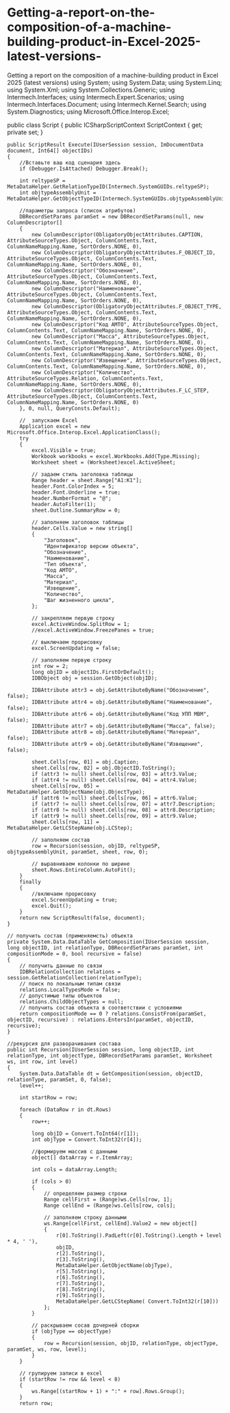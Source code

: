 # Getting-a-report-on-the-composition-of-a-machine-building-product-in-Excel-2025-latest-versions-
Getting a report on the composition of a machine-building product in Excel 2025 (latest versions)
using System;
using System.Data;
using System.Linq;
using System.Xml;
using System.Collections.Generic;
using Intermech.Interfaces;
using Intermech.Expert.Scenarios;
using Intermech.Interfaces.Document;
using Intermech.Kernel.Search;
using System.Diagnostics;
using Microsoft.Office.Interop.Excel;

public class Script
{
    public ICSharpScriptContext ScriptContext { get; private set; }

    public ScriptResult Execute(IUserSession session, ImDocumentData document, Int64[] objectIDs)
    {
        //Вставьте ваш код сценария здесь
        if (Debugger.IsAttached) Debugger.Break();

        int reltypeSP = MetaDataHelper.GetRelationTypeID(Intermech.SystemGUIDs.reltypeSP);
        int objtypeAssemblyUnit = MetaDataHelper.GetObjectTypeID(Intermech.SystemGUIDs.objtypeAssemblyUnit);

        //параметры запроса (список атрибутов)
        DBRecordSetParams paramSet = new DBRecordSetParams(null, new ColumnDescriptor[]
        {
            new ColumnDescriptor(ObligatoryObjectAttributes.CAPTION, AttributeSourceTypes.Object, ColumnContents.Text, ColumnNameMapping.Name, SortOrders.NONE, 0),
            new ColumnDescriptor(ObligatoryObjectAttributes.F_OBJECT_ID, AttributeSourceTypes.Object, ColumnContents.Text, ColumnNameMapping.Name, SortOrders.NONE, 0),
            new ColumnDescriptor("Обозначение", AttributeSourceTypes.Object, ColumnContents.Text, ColumnNameMapping.Name, SortOrders.NONE, 0),
            new ColumnDescriptor("Наименование", AttributeSourceTypes.Object, ColumnContents.Text, ColumnNameMapping.Name, SortOrders.NONE, 0),
            new ColumnDescriptor(ObligatoryObjectAttributes.F_OBJECT_TYPE, AttributeSourceTypes.Object, ColumnContents.Text, ColumnNameMapping.Name, SortOrders.NONE, 0),
            new ColumnDescriptor("Код АМТО", AttributeSourceTypes.Object, ColumnContents.Text, ColumnNameMapping.Name, SortOrders.NONE, 0),
            new ColumnDescriptor("Масса", AttributeSourceTypes.Object, ColumnContents.Text, ColumnNameMapping.Name, SortOrders.NONE, 0),
            new ColumnDescriptor("Материал", AttributeSourceTypes.Object, ColumnContents.Text, ColumnNameMapping.Name, SortOrders.NONE, 0),
            new ColumnDescriptor("Извещение", AttributeSourceTypes.Object, ColumnContents.Text, ColumnNameMapping.Name, SortOrders.NONE, 0),
            new ColumnDescriptor("Количество", AttributeSourceTypes.Relation, ColumnContents.Text, ColumnNameMapping.Name, SortOrders.NONE, 0),
            new ColumnDescriptor(ObligatoryObjectAttributes.F_LC_STEP, AttributeSourceTypes.Object, ColumnContents.Text, ColumnNameMapping.Name, SortOrders.NONE, 0)
        }, 0, null, QueryConsts.Default);

        //  запускаем Excel
        Application excel = new Microsoft.Office.Interop.Excel.ApplicationClass();
        try
        {
            excel.Visible = true;
            Workbook workbooks = excel.Workbooks.Add(Type.Missing);
            Worksheet sheet = (Worksheet)excel.ActiveSheet;

            // задаем стиль заголовка таблицы
            Range header = sheet.Range["A1:K1"];
            header.Font.ColorIndex = 5;
            header.Font.Underline = true;
            header.NumberFormat = "@";
            header.AutoFilter(1);
            sheet.Outline.SummaryRow = 0;

            // заполняем заголовок таблицы
            header.Cells.Value = new string[]
            {
                "Заголовок",
                "Идентификатор версии объекта",
                "Обозначение",
                "Наименование",
                "Тип объекта",
                "Код АМТО",
                "Масса",
                "Материал",
                "Извещение",
                "Количество",
                "Шаг жизненного цикла",
            };

            // закрепляем первую строку
            excel.ActiveWindow.SplitRow = 1;
            //excel.ActiveWindow.FreezePanes = true;

            // выключаем прорисовку
            excel.ScreenUpdating = false;

            // заполняем первую строку
            int row = 2;
            long objID = objectIDs.FirstOrDefault();
            IDBObject obj = session.GetObject(objID);

            IDBAttribute attr3 = obj.GetAttributeByName("Обозначение", false);
            IDBAttribute attr4 = obj.GetAttributeByName("Наименование", false);
            IDBAttribute attr6 = obj.GetAttributeByName("Код УПП МВМ", false);
            IDBAttribute attr7 = obj.GetAttributeByName("Масса", false);
            IDBAttribute attr8 = obj.GetAttributeByName("Материал", false);
            IDBAttribute attr9 = obj.GetAttributeByName("Извещение", false);

            sheet.Cells[row, 01] = obj.Caption;
            sheet.Cells[row, 02] = obj.ObjectID.ToString();
            if (attr3 != null) sheet.Cells[row, 03] = attr3.Value;
            if (attr4 != null) sheet.Cells[row, 04] = attr4.Value;
            sheet.Cells[row, 05] = MetaDataHelper.GetObjectName(obj.ObjectType);
            if (attr6 != null) sheet.Cells[row, 06] = attr6.Value;
            if (attr7 != null) sheet.Cells[row, 07] = attr7.Description;
            if (attr8 != null) sheet.Cells[row, 08] = attr8.Description;
            if (attr9 != null) sheet.Cells[row, 09] = attr9.Value;
            sheet.Cells[row, 11] = MetaDataHelper.GetLCStepName(obj.LCStep);

            // заполняем состав
            row = Recursion(session, objID, reltypeSP, objtypeAssemblyUnit, paramSet, sheet, row, 0);

            // выравниваем колонки по ширине
            sheet.Rows.EntireColumn.AutoFit();
        }
        finally
        {
            //включаем прорисовку
            excel.ScreenUpdating = true;
            excel.Quit();
        }
        return new ScriptResult(false, document);
    }

    // получить состав (применяемсть) объекта
    private System.Data.DataTable GetComposition(IUserSession session, long objectID, int relationType, DBRecordSetParams paramSet, int compositionMode = 0, bool recursive = false)
    {
        // получить данные по связи
        IDBRelationCollection relations = session.GetRelationCollection(relationType);
        // поиск по локальным типам связи
        relations.LocalTypesMode = false;
        // допустимые типы объектов
        relations.ChildObjectTypes = null;
        // получить состав объекта в соответствии с условиями
        return compositionMode == 0 ? relations.ConsistFrom(paramSet, objectID, recursive) : relations.EntersIn(paramSet, objectID, recursive);
    }

    //рекурсия для разворачивания состава
    public int Recursion(IUserSession session, long objectID, int relationType, int objectType, DBRecordSetParams paramSet, Worksheet ws, int row, int level)
    {
        System.Data.DataTable dt = GetComposition(session, objectID, relationType, paramSet, 0, false);
        level++;

        int startRow = row;

        foreach (DataRow r in dt.Rows)
        {
            row++;

            long objID = Convert.ToInt64(r[1]);
            int objType = Convert.ToInt32(r[4]);

            //формируем массив с данными
            object[] dataArray = r.ItemArray;

            int cols = dataArray.Length;

            if (cols > 0)
            {
                // определяем размер строки
                Range cellFirst = (Range)ws.Cells[row, 1];
                Range cellEnd = (Range)ws.Cells[row, cols];

                // заполняем строку данными
                ws.Range[cellFirst, cellEnd].Value2 = new object[]
                {
                    r[0].ToString().PadLeft(r[0].ToString().Length + level * 4, ' '),
                    objID,
                    r[2].ToString(),
                    r[3].ToString(),
                    MetaDataHelper.GetObjectName(objType),
                    r[5].ToString(),
                    r[6].ToString(),
                    r[7].ToString(),
                    r[8].ToString(),
                    r[9].ToString(),
                    MetaDataHelper.GetLCStepName( Convert.ToInt32(r[10]))
                };
            }

            // раскрываем сосав дочерней сборки
            if (objType == objectType)
            {
                row = Recursion(session, objID, relationType, objectType, paramSet, ws, row, level);
            }
        }

        // групируем записи в excel
        if (startRow != row && level < 8)
        {
            ws.Range[(startRow + 1) + ":" + row].Rows.Group();
        }
        return row;
